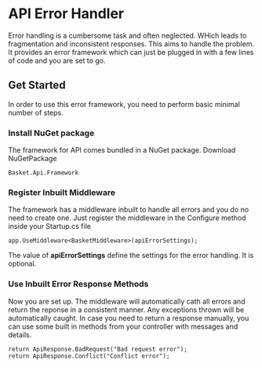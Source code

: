 
# API Error Handler
Error handling is a cumbersome task and often neglected. WHich leads to fragmentation and inconsistent responses. This aims to handle the problem. It provides an error framework which can just be plugged in with a few lines of code and you are set to go.

## Get Started
In order to use this error framework, you need to perform basic minimal number of steps.

### Install NuGet package
The framework for API comes bundled in a NuGet package. Download NuGetPackage

    Basket.Api.Framework

### Register Inbuilt Middleware
The framework has a middleware inbuilt to handle all errors and you do no need to create one. Just register the middleware in the Configure method inside your Startup.cs file

    app.UseMiddleware<BasketMiddleware>(apiErrorSettings);

The value of **apiErrorSettings**  define the settings for the error handling. It is optional.

### Use Inbuilt Error Response Methods
Now you are set up. The middleware will automatically cath all errors and return the reponse in a consistent manner. Any exceptions thrown will be automatically caught. In case you need to return a response manually, you can use some built in methods from your controller with messages and details.

    return ApiResponse.BadRequest("Bad request error");
    return ApiResponse.Conflict("Conflict error");

